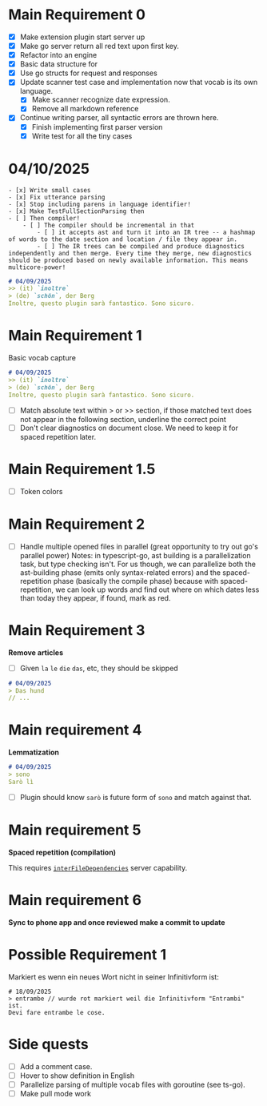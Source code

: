 <!-- skip -->
# Main Requirement 0
- [x] Make extension plugin start server up
- [x] Make go server return all red text upon first key.
- [x] Refactor into an engine
- [x] Basic data structure for
- [x] Use go structs for request and responses
- [x] Update scanner test case and implementation now that vocab is its own language.
    - [x] Make scanner recognize date expression.
    - [x] Remove all markdown reference
- [x] Continue writing parser, all syntactic errors are thrown here.
    - [x] Finish implementing first parser version
    - [x] Write test for all the tiny cases
# 04/10/2025
    - [x] Write small cases
    - [x] Fix utterance parsing
    - [x] Stop including parens in language identifier!
    - [x] Make TestFullSectionParsing then 
    - [ ] Then compiler!
        - [ ] The compiler should be incremental in that 
            - [ ] it accepts ast and turn it into an IR tree -- a hashmap of words to the date section and location / file they appear in. 
            - [ ] The IR trees can be compiled and produce diagnostics independently and then merge. Every time they merge, new diagnostics should be produced based on newly available information. This means multicore-power!

```markdown
# 04/09/2025
>> (it) `inoltre`
> (de) `schön`, der Berg
Inoltre, questo plugin sarà fantastico. Sono sicuro.
```

# Main Requirement 1

Basic vocab capture

```markdown
# 04/09/2025
>> (it) `inoltre`
> (de) `schön`, der Berg
Inoltre, questo plugin sarà fantastico. Sono sicuro.
```
- [ ] Match absolute text within > or >> section, if those matched text does not appear in the following section, underline the correct point
- [ ] Don't clear diagnostics on document close. We need to keep it for spaced repetition later.

# Main Requirement 1.5 

- [ ] Token colors

# Main Requirement 2

- [ ] Handle multiple opened files in parallel (great opportunity to try out go's parallel power)
Notes: in typescript-go, ast building is a parallelization task, but type checking isn't. For us though, we can parallelize both the ast-building phase (emits only syntax-related errors) and the spaced-repetition phase (basically the compile phase) because with spaced-repetition, we can look up words and find out where on which dates less than today they appear, if found, mark as red.

# Main Requirement 3 

**Remove articles**

- [ ] Given `la` `le` `die` `das`, etc, they should be skipped

```markdown
# 04/09/2025
> Das hund
// ...
```

# Main requirement 4

**Lemmatization**

```markdown
# 04/09/2025
> sono
Sarò lì
```
- [ ] Plugin should know `sarò` is future form of `sono` and match against that.

# Main requirement 5

**Spaced repetition (compilation)** 

This requires [`interFileDependencies`](https://microsoft.github.io/language-server-protocol/specifications/lsp/3.17/specification/#diagnosticOptions) server capability.

# Main requirement 6

**Sync to phone app and once reviewed make a commit to update**

# Possible Requirement 1

Markiert es wenn ein neues Wort nicht in seiner Infinitivform ist:

```
# 18/09/2025
> entrambe // wurde rot markiert weil die Infinitivform "Entrambi" ist.
Devi fare entrambe le cose.
```
# Side quests
- [ ] Add a comment case.
- [ ] Hover to show definition in English
- [ ] Parallelize parsing of multiple vocab files with goroutine (see ts-go).
- [ ] Make pull mode work
